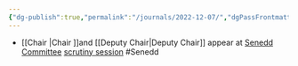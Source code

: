 ```yaml
---
{"dg-publish":true,"permalink":"/journals/2022-12-07/","dgPassFrontmatter":true}
---
```


- [[Chair \|Chair ]]and [[Deputy Chair\|Deputy Chair]] appear at [Senedd Committee](https://business.senedd.wales/mgIssueHistoryHome.aspx?IId=40478) [scrutiny session](https://nationalinfrastructurecommission.wales/wp-content/uploads/2022/12/2212Pwyllgor.mp4) #Senedd